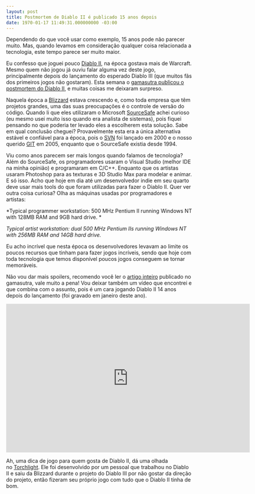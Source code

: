 ```yaml
---
layout: post
title: Postmortem de Diablo II é publicado 15 anos depois
date: 1970-01-17 11:49:31.000000000 -03:00
---
```


Dependendo do que você usar como exemplo, 15 anos pode não parecer muito. Mas, quando levamos em consideração qualquer coisa relacionada a tecnologia, este tempo parece ser muito maior.

Eu confesso que joguei pouco [Diablo II](http://us.blizzard.com/pt-br/games/d2/), na época gostava mais de Warcraft. Mesmo quem não jogou já ouviu falar alguma vez deste jogo, principalmente depois do lançamento do esperado Diablo III (que muitos fãs dos primeiros jogos não gostaram). Esta semana o [gamasutra publicou o postmortem do Diablo II](http://www.gamasutra.com/view/feature/131533/postmortem_blizzards_diablo_ii.php), e muitas coisas me deixaram surpreso.

Naquela época a [Blizzard](http://blizzard.com) estava crescendo e, como toda empresa que têm projetos grandes, uma das suas preocupações é o controle de versão do código. Quando li que eles utilizaram o Microsoft [SourceSafe](https://en.wikipedia.org/wiki/Microsoft_Visual_SourceSafe) achei curioso (eu mesmo usei muito isso quando era analista de sistemas), pois fiquei pensando no que poderia ter levado eles a escolherem esta solução. Sabe em qual conclusão cheguei? Provavelmente esta era a única alternativa estável e confiável para a época, pois o [SVN](https://en.wikipedia.org/wiki/Apache_Subversion) foi lançado em 2000 e o nosso querido [GIT](https://en.wikipedia.org/wiki/Git_(software)) em 2005, enquanto que o SourceSafe existia desde 1994.

Viu como anos parecem ser mais longos quando falamos de tecnologia? Além do SourceSafe, os programadores usaram o Visual Studio (melhor IDE na minha opinião) e programaram em C/C++. Enquanto que os artistas usaram Photoshop para as texturas e 3D Studio Max para modelar e animar. E só isso. Acho que hoje em dia até um desenvolvedor indie em seu quarto deve usar mais tools do que foram utilizadas para fazer o Diablo II. Quer ver outra coisa curiosa? Olha as máquinas usadas por programadores e artistas:

*Typical programmer workstation: 500 MHz Pentium II running Windows NT with 128MB RAM and 9GB hard drive. *

*Typical artist workstation: dual 500 MHz Pentium IIs running Windows NT with 256MB RAM and 14GB hard drive.*

Eu acho incrível que nesta época os desenvolvedores levavam ao limite os poucos recursos que tinham para fazer jogos incríveis, sendo que hoje com toda tecnologia que temos disponível poucos jogos conseguem se tornar memoráveis.

Não vou dar mais spoilers, recomendo você ler o [artigo inteiro](http://www.gamasutra.com/view/feature/131533/postmortem_blizzards_diablo_ii.php) publicado no gamasutra, vale muito a pena! Vou deixar também um vídeo que encontrei e que combina com o assunto, pois é um cara jogando Diablo II 14 anos depois do lançamento (foi gravado em janeiro deste ano).

<span class="embed-youtube" style="text-align:center; display: block;"><iframe allowfullscreen="true" class="youtube-player" frameborder="0" height="402" src="http://www.youtube.com/embed/F87GeOJoWz8?version=3&rel=1&fs=1&autohide=2&showsearch=0&showinfo=1&iv_load_policy=1&wmode=transparent" type="text/html" width="660"></iframe></span>

Ah, uma dica de jogo para quem gosta de Diablo II, dá uma olhada no [Torchlight](http://www.torchlightgame.com/). Ele foi desenvolvido por um pessoal que trabalhou no Diablo II e saiu da Blizzard durante o projeto do Diablo III por não gostar da direção do projeto, então fizeram seu próprio jogo com tudo que o Diablo II tinha de bom.


